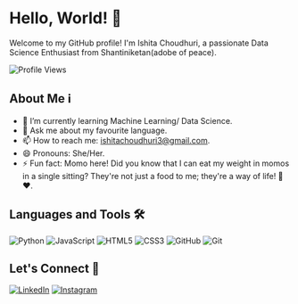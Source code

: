 # Hello, World! 👋

Welcome to my GitHub profile! I'm Ishita Choudhuri, a passionate Data Science Enthusiast from Shantiniketan(adobe of peace).

![Profile Views](https://komarev.com/ghpvc/?username=IshitaChoudhuri)

## About Me ℹ️

- 🌱 I’m currently learning Machine Learning/ Data Science.
- 💬 Ask me about my favourite language.
- 📫 How to reach me: ishitachoudhuri3@gmail.com.
- 😄 Pronouns: She/Her.
- ⚡ Fun fact: Momo here! Did you know that I can eat my weight in momos in a single sitting? They're not just a food to me; they're a way of life! 🥟❤️.

## Languages and Tools 🛠️

![Python](https://img.shields.io/badge/-Python-3776AB?style=flat-square&logo=python&logoColor=white)
![JavaScript](https://img.shields.io/badge/-JavaScript-F7DF1E?style=flat-square&logo=javascript&logoColor=black)
![HTML5](https://img.shields.io/badge/-HTML5-E34F26?style=flat-square&logo=html5&logoColor=white)
![CSS3](https://img.shields.io/badge/-CSS3-1572B6?style=flat-square&logo=css3)
![GitHub](https://img.shields.io/badge/-GitHub-181717?style=flat-square&logo=github)
![Git](https://img.shields.io/badge/-Git-F05032?style=flat-square&logo=git&logoColor=white)

## Let's Connect 🤝

[![LinkedIn](https://img.shields.io/badge/-LinkedIn-0077B5?style=for-the-badge&logo=linkedin&logoColor=white)](https://www.linkedin.com/in/ishitachoudhuri/)
[![Instagram](https://img.shields.io/badge/-Instagram-E4405F?style=for-the-badge&logo=instagram&logoColor=white)](https://www.instagram.com/_momoshita_)

